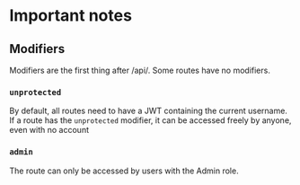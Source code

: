 # Important notes
## Modifiers
Modifiers are the first thing after /api/.
Some routes have no modifiers.

### `unprotected`
By default, all routes need to have a JWT containing the current username.
If a route has the `unprotected` modifier, it can be accessed freely by anyone, even with no account

### `admin`
The route can only be accessed by users with the Admin role.